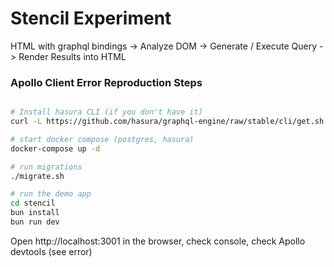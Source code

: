 # Stencil Experiment

HTML with graphql bindings -> Analyze DOM -> Generate / Execute Query -> Render Results into HTML


### Apollo Client Error Reproduction Steps

```bash

# Install hasura CLI (if you don't have it)
curl -L https://github.com/hasura/graphql-engine/raw/stable/cli/get.sh | bash

# start docker compose (postgres, hasura)
docker-compose up -d

# run migrations
./migrate.sh

# run the demo app
cd stencil
bun install
bun run dev
```

Open http://localhost:3001 in the browser, check console, check Apollo devtools (see error)
